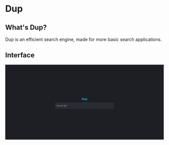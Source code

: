 # Dup

## What's Dup?

Dup is an efficient search engine, made for more basic search applications.

## Interface

![](./assets/dup-interface.png)
